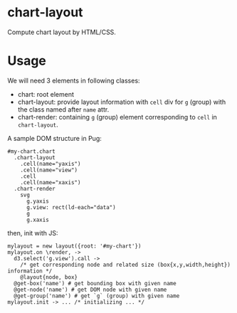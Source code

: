 # chart-layout

Compute chart layout by HTML/CSS.


# Usage

We will need 3 elements in following classes:

 - chart: root element
 - chart-layout: provide layout information with `cell` div for `g` (group) with the class named after `name` attr.
 - chart-render: containing `g` (group) element corresponding to `cell` in `chart-layout`.

A sample DOM structure in Pug:
 
    #my-chart.chart
      .chart-layout
        .cell(name="yaxis")
        .cell(name="view")
        .cell
        .cell(name="xaxis")
      .chart-render
        svg
          g.yaxis
          g.view: rect(ld-each="data")
          g
          g.xaxis


then, init with JS:

    mylayout = new layout({root: '#my-chart'})
    mylayout.on \render, ->
      d3.select('g.view').call ->
        /* get corresponding node and related size (box{x,y,width,height}) information */
        @layout{node, box}
      @get-box('name') # get bounding box with given name
      @get-node('name') # get DOM node with given name
      @get-group('name') # get `g` (group) with given name
    mylayout.init -> ... /* initializing ... */
